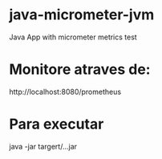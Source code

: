 # java-micrometer-jvm
Java App with micrometer metrics test

# Monitore atraves de:
http://localhost:8080/prometheus

# Para executar
java -jar targert/...jar
